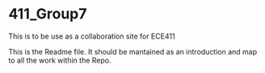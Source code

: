 # 411_Group7
This is to be use as a collaboration site for ECE411

This is the Readme file. It should be mantained as an introduction and map to all the work within the Repo.
